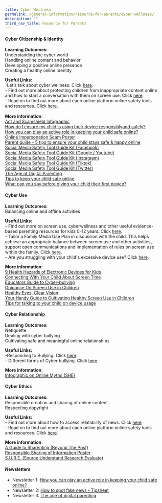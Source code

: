 ```yaml
---
title: Cyber Wellness
permalink: /general-information/resource-for-parents/cyber-wellness/
description: ""
third_nav_title: Resource for Parents
---
```

#### **Cyber Citizenship &amp; Identity**<br>
**Learning Outcomes:**<br>
Understanding the cyber world <br>
Handling online content and behavior <br>
Developing a positive online presence <br>
Creating a healthy online identity<br>

**Useful Links:**<br> -Let’s talk about cyber wellness. Click [here](https://www.healthhub.sg/programmes/186/mindsg/caring-for-ourselves/learning-about-cyber-wellness-Teens#home). 
<br> - Find out more about protecting children from inappropriate content online and how to
start a conversation with them on screen use. Click [here](https://www.imda.gov.sg/digitalforlife/Digitalwellness).<br> - Read on to find out more about each online platform online safety tools and resources. Click [here](https://www.betterinternet.sg/Resources/Resources-Listing/Tools-and-resources-for-managing-your-own-safety-online). <br>
<br>**More information:**<br>
[Act and Scamshield Infographic](/files/Resource%20for%20Parents/Cyberwellness/Cyber%20Citizenship%20&amp;%20Identity/act%20and%20scamshield%20infographic%20for%20moe%20(special%20broadcast)%20(1).pdf)<br>[How do I ensure my child is using their device responsiblyand safely?](/files/Resource%20for%20Parents/Cyberwellness/Cyber%20Citizenship%20&amp;%20Identity/how%20do%20i%20ensure%20my%20child%20uses%20their%20devices%20responsibly%20(for%20pri).pdf)<br>[How you can play an active role in keeping your child safe online?](/files/Resource%20for%20Parents/Cyberwellness/Cyber%20Citizenship%20&amp;%20Identity/how%20you%20can%20play%20an%20active%20role%20in%20keeping%20your%20child%20safe%20online.pdf)<br>[Online Impersonation Scam Poster](/files/Resource%20for%20Parents/Cyberwellness/Cyber%20Citizenship%20&amp;%20Identity/online%20impersonation%20scam%20poster.pdf)<br>[Parent guide - 5 tips to ensure your child stays safe &amp; happy online](/files/Resource%20for%20Parents/Cyberwellness/Cyber%20Citizenship%20&amp;%20Identity/parent%20guide%20-%205%20tips%20to%20ensure%20your%20child%20stays%20safe%20&amp;%20happy%20online_for%20schools.pdf)<br>[Social Media Safety Tool Guide Kit (Facebook)](/files/Resource%20for%20Parents/Cyberwellness/Cyber%20Citizenship%20&amp;%20Identity/social%20media%20safety%20tool%20guide%20kit_facebook.pdf)<br>[Social Media Safety Tool Guide Kit  (Google / Youtube)](/files/Resource%20for%20Parents/Cyberwellness/Cyber%20Citizenship%20&amp;%20Identity/social%20media%20safety%20tool%20guide%20kit_google_youtube.pdf)<br>[Social Media Safety Tool Guide Kit (Instagram)](/files/Resource%20for%20Parents/Cyberwellness/Cyber%20Citizenship%20&amp;%20Identity/social%20media%20safety%20tool%20guide%20kit_instagram.pdf)<br>[Social Media Safety Tool Guide Kit (Tiktok)](/files/Resource%20for%20Parents/Cyberwellness/Cyber%20Citizenship%20&amp;%20Identity/social%20media%20safety%20tool%20guide%20kit_tiktok.pdf)<br>[Social Media Safety Tool Guide Kit (Twitter)](/files/Resource%20for%20Parents/Cyberwellness/Cyber%20Citizenship%20&amp;%20Identity/social%20media%20safety%20tool%20guide%20kit_twitter.pdf)<br>[The Age of Digital Parenting](/files/Resource%20for%20Parents/Cyberwellness/Cyber%20Citizenship%20&amp;%20Identity/the%20age%20of%20digital%20parenting_for%20schools.pdf)<br>[Tips to keep your child safe online](/files/Resource%20for%20Parents/Cyberwellness/Cyber%20Citizenship%20&amp;%20Identity/tips%20to%20keep%20your%20child%20safe%20online.pdf) <br>[What can you say before giving your child their first device?](/files/Resource%20for%20Parents/Cyberwellness/Cyber%20Citizenship%20&amp;%20Identity/what%20can%20you%20say%20before%20giving%20your%20child%20their%20first%20device%20(for%20pri).pdf)
#### **Cyber Use**<br>
**Learning Outcomes:**<br>
Balancing online and offline activities<br>

**Useful Links:**<br>- Find out more on screen use, cyberwellness and other useful evidence-based parenting resources for kids 0-12 years. Click [here](https://www.familiesforlife.sg/Parenting).<br>- Tailor a Family Media Use Plan in discussion with the child. This helps achieve an appropriate balance between screen use and other activities, support open communications and implementation of rules on screen use within the family. Click [here](http://www.healthychildren.org/MediaUsePlan). <br> - Are you struggling with your child's excessive device use? Click [here](https://www.schoolbag.edu.sg/story/are-you-struggling-with-your-child-s-excessive-device-use). <br>

**More information:**<br>[9 Health Hazards of Electronic Devices for Kids](/files/Resource%20for%20Parents/Cyberwellness/Cyber%20Use/9%20health%20hazards%20of%20electronic%20devices%20for%20kids.pdf)<br>[Connecting With Your Child About Screen Time](/files/Resource%20for%20Parents/Cyberwellness/Cyber%20Use/connecting%20with%20you%20child%20about%20screen%20time%20(for%20sec%20and%20pri).pdf)<br>[Educators Guide to Cyber-bullying](/files/Resource%20for%20Parents/Cyberwellness/Cyber%20Use/educators%20guide%20to%20cyber-bullying.pdf)<br>[Guidance On Screen Use in Children](/files/Resource%20for%20Parents/Cyberwellness/Cyber%20Use/guidance-on-screen-use-in-children.pdf)<br>[Healthy Eyes, Clear Vision](/files/Resource%20for%20Parents/Cyberwellness/Cyber%20Use/healthy%20eyes,%20clear%20vision.pdf)<br>[Your Handy Guide to Cultivating Healthy Screen Use in Children](/files/Resource%20for%20Parents/Cyberwellness/Cyber%20Use/screen_use_infographic%20for%207to12.pdf)<br>[Tips for talking to your child on device usage](/files/Resource%20for%20Parents/Cyberwellness/Cyber%20Use/tips%20for%20talking%20to%20your%20child%20about%20device%20usage%20(for%20sec%20and%20pri).pdf)


#### **Cyber Relationship**<br>
**Learning Outcomes:**<br>
Netiquette<br>
Dealing with cyber bullying<br>
Cultivating safe and meaningful online relationships<br>

**Useful Links:**<br> -Responding to Bullying. Click [here](https://bullyfree.sg/parents/) . <br> - Different forms of Cyber bullying. Click [here](https://bullyfree.sg/cyber-bullying/ )<br>

**More information:**<br>[Infographic on Online Myths (SHE)](/files/Resource%20for%20Parents/Cyberwellness/Cyber%20Relationship/20230410%20she%20infographics%20on%20online%20myths.pdf)

#### **Cyber Ethics**<br>
**Learning Outcomes:**<br>
Responsible creation and sharing of online content<br>
Respecting copyright<br>

**Useful Links:**<br>- Find out more about how to access relatability of news. Click [here](https://sure.nlb.gov.sg/). <br>- Read on to find out more about each online platform online safety tools and resources. Click [here](https://www.betterinternet.sg/Resources/Resources-Listing/Tools-and-resources-for-managing-your-own-safety-online). <br>

**More information:**<br>[A Guide to Sharenting (Beyond The Post)](/files/Resource%20for%20Parents/Cyberwellness/Cyber%20Ethics/beyond%20the%20post%20a%20guide%20to%20sharenting%20-%20final.pdf)<br>[Responsible Sharing of Information Poster](/files/Resource%20for%20Parents/Cyberwellness/Cyber%20Ethics/responsible%20sharing%20poster.pdf)<br>[S.U.R.E. (Source Understand Research Evaluate)](/files/Resource%20for%20Parents/Cyberwellness/Cyber%20Ethics/source%20understand%20research%20evaluate.pdf)
#### **Newsletters**
* Newsletter 1: [How you can play an active role in keeping your child safe online?](/files/Resource%20for%20Parents/Cyberwellness/Newsletters/1%20how%20you%20can%20play%20an%20active%20role%20in%20keeping%20your%20child%20safe%20online.pdf)
* Newsletter 2: [How to spot fake news - Tipsheet](/files/Resource%20for%20Parents/Cyberwellness/Newsletters/2%20-%20how-to-spot-fake-news_tipsheet.pdf)
* Newsletter 3: [The age of digital parenting](/files/Resource%20for%20Parents/Cyberwellness/Newsletters/3%20-%20the%20age%20of%20digital%20parenting%20for%20schools.pdf)
